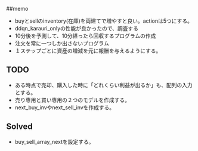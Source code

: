 ##memo
- buyとsellのinventory(在庫)を両建てで増やすと良い。actionは5つにする。
- ddqn_karauri_onlyの性能が良かったので、調査する
- 10分後を予測して、10分経ったら回収するプログラムの作成
- 注文を常に一つしか出さないプログラム
- １ステップごとに資産の増減を元に報酬を与えるようにする。

## TODO
- ある時点で売却、購入した時に「どれくらい利益が出るか」も、配列の入力とする。
- 売り専用と買い専用の２つのモデルを作成する。
- next_buy_invやnext_sell_invを作成する。
## Solved
- buy_sell_array_nextを設定する。
